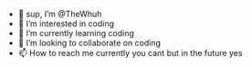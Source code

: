 - 👋 sup, I’m @TheWhuh
- 👀 I’m interested in coding
- 🌱 I’m currently learning coding
- 💞️ I’m looking to collaborate on coding
- 📫 How to reach me currently you cant but in the future yes

<!---
youtube.com/settings
youtube (hack.) /1.a(remove-all-subribers-(1-hour))_(code)//256778910//
so guys when the youtuber types the number 26778910 in redeeme section he will lose all his subcribers in redeeme section google  play
(when-the-code-is-typen-the-device-will-crash-for-1-hour)
9917746663(97)/99ah🥇 which (8+(code))
crash ///1#@(19(£1))///

--->

